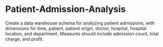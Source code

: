 # Patient-Admission-Analysis
 Create a data warehouse schema for analyzing patient admissions, with dimensions for time, patient, patient origin, doctor, hospital, hospital location, and department. Measures should include admission count, total charge, and profit.
